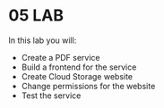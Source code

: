 # 05 LAB

In this lab you will:

* Create a PDF service
* Build a frontend for the service
* Create Cloud Storage website
* Change permissions for the website 
* Test the service
